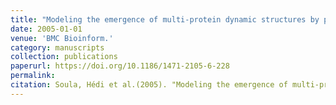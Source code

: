 ```yaml
---
title: "Modeling the emergence of multi-protein dynamic structures by principles of self-organization through the use of 3DSpi, a multi-agent-based software"
date: 2005-01-01
venue: 'BMC Bioinform.'
category: manuscripts
collection: publications
paperurl: https://doi.org/10.1186/1471-2105-6-228
permalink: 
citation: Soula, Hédi et al.(2005). "Modeling the emergence of multi-protein dynamic structures by principles of self-organization through the use of 3DSpi, a multi-agent-based software". BMC Bioinform.. 6
---
```

